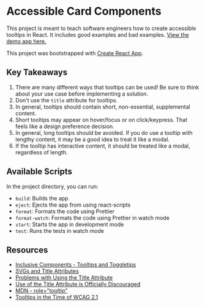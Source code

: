 # Accessible Card Components

This project is meant to teach software engineers how to create accessible tooltips in React. It includes good examples and bad examples. [View the demo app here.](http://tylerhawkins.info/accessible-tooltips/build/)

This project was bootstrapped with [Create React App](https://github.com/facebook/create-react-app).

## Key Takeaways

1. There are many different ways that tooltips can be used! Be sure to think about your use case before implementing a solution.
2. Don't use the <code>title</code> attribute for tooltips.
3. In general, tooltips should contain short, non-essential, supplemental content.
4. Short tooltips may appear on hover/focus or on click/keypress. That feels like a design preference decision.
5. In general, long tooltips should be avoided. If you do use a tooltip with lengthy content, it may be a good idea to treat it like a modal.
6. If the tooltip has interactive content, it should be treated like a modal, regardless of length.

## Available Scripts

In the project directory, you can run:

- `build`: Builds the app
- `eject`: Ejects the app from using react-scripts
- `format`: Formats the code using Prettier
- `format-watch`: Formats the code using Prettier in watch mode
- `start`: Starts the app in development mode
- `test`: Runs the tests in watch mode

## Resources

- [Inclusive Components - Tooltips and Toggletips](https://inclusive-components.design/tooltips-toggletips/)
- [SVGs and Title Attributes](http://web-accessibility.carnegiemuseums.org/code/svg/)
- [Problems with Using the Title Attribute](https://www.tpgi.com/using-the-html-title-attribute-updated/)
- [Use of the Title Attribute is Officially Discouraged](https://html.spec.whatwg.org/multipage/dom.html#the-title-attribute)
- [MDN - role="tooltip"](https://developer.mozilla.org/en-US/docs/Web/Accessibility/ARIA/Roles/tooltip_role)
- [Tooltips in the Time of WCAG 2.1](https://sarahmhigley.com/writing/tooltips-in-wcag-21/)
